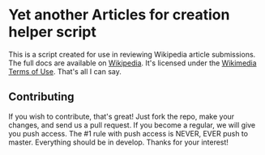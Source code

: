 Yet another Articles for creation helper script
========
This is a script created for use in reviewing Wikipedia article submissions. The full docs are available on [Wikipedia](https://en.wikipedia.org/wiki/Wikipedia:WikiProject_Articles_for_creation/Helper_script "Documentation"). It's licensed under the [Wikimedia Terms of Use](https://wikimediafoundation.org/wiki/Terms_of_Use "License"). That's all I can say.

## Contributing
If you wish to contribute, that's great! Just fork the repo, make your changes, and send us a pull request. If you become a regular, we will give you push access. The #1 rule with push access is NEVER, EVER push to master. Everything should be in develop. Thanks for your interest!
